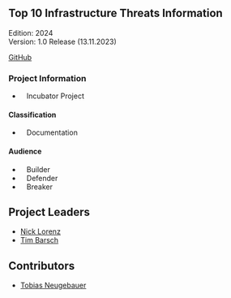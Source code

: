 ## Top 10 Infrastructure Threats Information

Edition: 2024<br>
Version: 1.0 Release (13.11.2023)

[GitHub](https://github.com/OWASP/www-project-top-10-infrastructure-threats)

### Project Information

- <i class="fas fa-lightbulb" style="font-size: 1.2em; color:#233e81;"></i><span style="font-size:1.0em;padding-left:12px;">Incubator
  Project</span>

#### Classification

- <i class="fas fa-book" style="font-size: 1.2em; color:#233e81;"></i><span style="font-size:1.0em;padding-left:12px;">Documentation</span>

#### Audience

- <i class="fas fa-toolbox" style="font-size: 1.2em; color:#233e81;"></i><span style="font-size:1.0em;padding-left:12px;">Builder</span>
- <i class="fas fa-shield-alt" style="font-size: 1.2em; color:#233e81;"></i><span style="font-size:1.0em;padding-left:12px;">Defender</span>
- <i class="fas fa-user-secret" style="font-size: 1.2em; color:#233e81;"></i><span style="font-size:1.0em;padding-left:12px;">Breaker</span>

## Project Leaders

- [Nick Lorenz](mailto:nick.lorenz@owasp.org)
- [Tim Barsch](mailto:tim.barsch@owasp.org)

## Contributors

- [Tobias Neugebauer](https://www.linkedin.com/in/tobiasneugebauer)